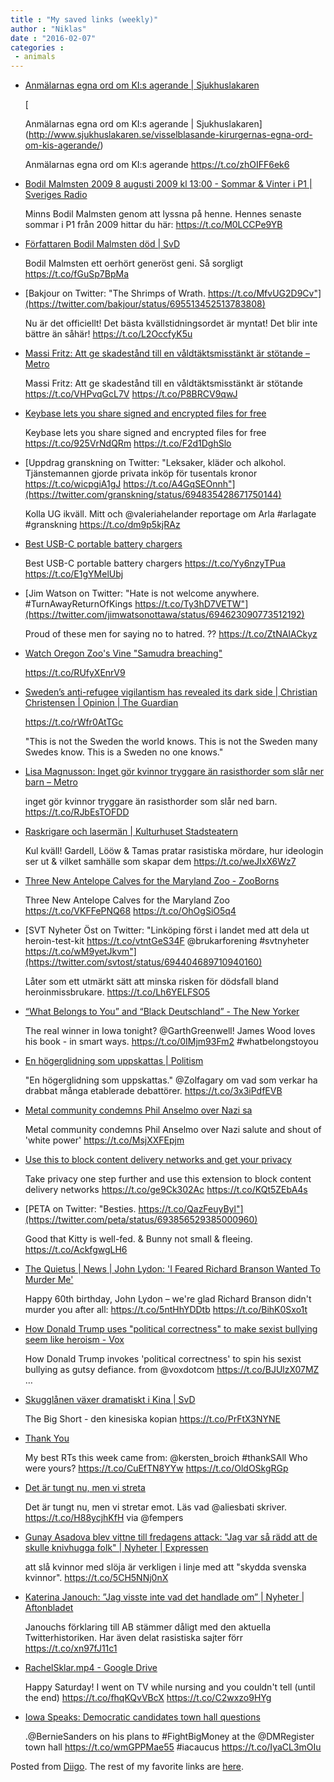 ```yaml
---
title : "My saved links (weekly)"
author : "Niklas"
date : "2016-02-07"
categories : 
 - animals
---
```


- [Anmälarnas egna ord om KI:s agerande | Sjukhuslakaren](http://www.sjukhuslakaren.se/visselblasande-kirurgernas-egna-ord-om-kis-agerande/)
    
    [
    
    Anmälarnas egna ord om KI:s agerande | Sjukhuslakaren](http://www.sjukhuslakaren.se/visselblasande-kirurgernas-egna-ord-om-kis-agerande/)
    
    Anmälarnas egna ord om KI:s agerande https://t.co/zhOIFF6ek6
    
- [Bodil Malmsten 2009 8 augusti 2009 kl 13:00 - Sommar & Vinter i P1 | Sveriges Radio](http://sverigesradio.se/sida/avsnitt/323360?programid=2071)
    
    Minns Bodil Malmsten genom att lyssna på henne. Hennes senaste sommar i P1 från 2009 hittar du här: https://t.co/M0LCCPe9YB
    
- [Författaren Bodil Malmsten död | SvD](http://www.svd.se/forfattaren-bodil-malmsten-dod/om/bodil-malmsten-19442016)
    
    Bodil Malmsten ett oerhört generöst geni. Så sorgligt https://t.co/fGuSp7BpMa
    
- [Bakjour on Twitter: "The Shrimps of Wrath. https://t.co/MfvUG2D9Cv"](https://twitter.com/bakjour/status/695513452513783808)
    
    Nu är det officiellt! Det bästa kvällstidningsordet är myntat! Det blir inte bättre än såhär! https://t.co/L2OccfyK5u
    
- [Massi Fritz: Att ge skadestånd till en våldtäktsmisstänkt är stötande – Metro](http://www.metro.se/metro-debatt/massi-fritz-att-ge-skadestand-till-en-valdtaktsmisstankt-ar-stotande/EVHpbe!guR36iT2KVvlY/)
    
    Massi Fritz: Att ge skadestånd till en våldtäktsmisstänkt är stötande https://t.co/VHPvqGcL7V https://t.co/P8BRCV9qwJ
    
- [Keybase lets you share signed and encrypted files for free](http://thenextweb.com/apps/2016/02/05/keybase-lets-you-share-signed-and-encrypted-files-for-free/)
    
    Keybase lets you share signed and encrypted files for free https://t.co/925VrNdQRm https://t.co/F2d1DghSlo
    
- [Uppdrag granskning on Twitter: "Leksaker, kläder och alkohol. Tjänstemannen gjorde privata inköp för tusentals kronor https://t.co/wicpgiA1gJ https://t.co/A4GqSEOnnh"](https://twitter.com/granskning/status/694835428671750144)
    
    Kolla UG ikväll. Mitt och @valeriahelander reportage om Arla #arlagate #granskning https://t.co/dm9p5kjRAz
    
    
- [Best USB-C portable battery chargers](http://www.androidauthority.com/best-usb-c-portable-battery-chargers-668912/)
    
    Best USB-C portable battery chargers https://t.co/Yy6nzyTPua https://t.co/E1gYMelUbj
    
- [Jim Watson on Twitter: "Hate is not welcome anywhere. #TurnAwayReturnOfKings https://t.co/Ty3hD7VETW"](https://twitter.com/jimwatsonottawa/status/694623090773512192)
    
    Proud of these men for saying no to hatred. ?? https://t.co/ZtNAIACkyz
    
- [Watch Oregon Zoo's Vine "Samudra breaching"](https://vine.co/v/i5xWTgpBJP2)
    
    https://t.co/RUfyXEnrV9
    
- [Sweden’s anti-refugee vigilantism has revealed its dark side | Christian Christensen | Opinion | The Guardian](http://www.theguardian.com/commentisfree/2016/feb/01/anti-refugee-violence-dark-lawless-sweden)
    
    https://t.co/rWfr0AtTGc
    
    "This is not the Sweden the world knows. This is not the Sweden many Swedes know. This is a Sweden no one knows."
    
- [Lisa Magnusson: Inget gör kvinnor tryggare än rasisthorder som slår ner barn – Metro](http://www.metro.se/kolumner/lisa-magnusson-inget-gor-kvinnor-tryggare-an-rasisthorder-som-slar-ner-barn/EVHpbb!RP7SeRtJDVEuw/)
    
    inget gör kvinnor tryggare än rasisthorder som slår ned barn. https://t.co/RJbEsTOFDD
    
- [Raskrigare och lasermän | Kulturhuset Stadsteatern](http://kulturhusetstadsteatern.se/ForumDebatt/Evenemang/2016/Raskrigare-och-laserman---om-rasistiska-mordare-och-deras-ideologier/)
    
    Kul kväll! Gardell, Lööw & Tamas pratar rasistiska mördare, hur ideologin ser ut & vilket samhälle som skapar dem https://t.co/weJIxX6Wz7
    
- [Three New Antelope Calves for the Maryland Zoo - ZooBorns](http://www.zooborns.com/zooborns/2016/02/three-new-antelope-calves-for-the-maryland-zoo.html)
    
    Three New Antelope Calves for the Maryland Zoo https://t.co/VKFFePNQ68 https://t.co/OhOgSiO5q4
    
- [SVT Nyheter Öst on Twitter: "Linköping först i landet med att dela ut heroin-test-kit https://t.co/vtntGeS34F @brukarforening #svtnyheter https://t.co/wM9yetJkvm"](https://twitter.com/svtost/status/694404689710940160)
    
    Låter som ett utmärkt sätt att minska risken för dödsfall bland heroinmissbrukare. https://t.co/Lh6YELFSO5
    
- [“What Belongs to You” and “Black Deutschland” - The New Yorker](http://www.newyorker.com/magazine/2016/02/08/unsuitable-boys)
    
    The real winner in Iowa tonight? @GarthGreenwell! James Wood loves his book - in smart ways. https://t.co/0IMjm93Fm2 #whatbelongstoyou
    
    
- [En högerglidning som uppskattas | Politism](http://www.politism.se/kawa-zolfagary/en-hogerglidning-som-uppskattas/)
    
    "En högerglidning som uppskattas." @Zolfagary om vad som verkar ha drabbat många etablerade debattörer. https://t.co/3x3iPdfEVB
    
- [Metal community condemns Phil Anselmo over Nazi sa](http://www.theguardian.com/music/2016/feb/01/metal-community-condemns-racism-phil-anselmo-nazi-salute-white-power?CMP=twt_a-music_b-gdnmusic)
    
    Metal community condemns Phil Anselmo over Nazi salute and shout of 'white power' https://t.co/MsjXXFEpjm
    
- [Use this to block content delivery networks and get your privacy](http://thenextweb.com/insider/2016/02/01/take-privacy-one-step-further-and-use-this-extension-to-block-content-delivery-networks/)
    
    Take privacy one step further and use this extension to block content delivery networks https://t.co/ge9Ck302Ac https://t.co/KQt5ZEbA4s
    
- [PETA on Twitter: "Besties. https://t.co/QazFeuyByl"](https://twitter.com/peta/status/693856529385000960)
    
    Good that Kitty is well-fed. & Bunny not small & fleeing. https://t.co/AckfgwgLH6
    
- [The Quietus | News | John Lydon: 'I Feared Richard Branson Wanted To Murder Me'](http://thequietus.com/articles/03917-news-john-lydon-i-feared-richard-branson-wanted-to-murder-me)
    
    Happy 60th birthday, John Lydon – we're glad Richard Branson didn't murder you after all: https://t.co/5ntHhYDDtb https://t.co/BihK0Sxo1t
    
- [How Donald Trump uses "political correctness" to make sexist bullying seem like heroism - Vox](http://www.vox.com/2016/1/29/10871310/trump-political-correctness?utm_campaign=vox&utm_content=article%3Atop&utm_medium=social&utm_source=twitter)
    
    How Donald Trump invokes 'political correctness' to spin his sexist bullying as gutsy defiance. from @voxdotcom https://t.co/BJUlzX07MZ …
    
- [Skugglånen växer dramatiskt i Kina | SvD](http://www.svd.se/skugglanen-vaxer-dramatiskt-i-kina/om/kinas-skakiga-ekonomi)
    
    The Big Short - den kinesiska kopian https://t.co/PrFtX3NYNE
    
- [Thank You](https://sumall.com/thankyou)
    
    My best RTs this week came from: @kersten\_broich #thankSAll Who were yours? https://t.co/CuEfTN8YYw https://t.co/OldOSkgRGp
    
    
- [Det är tungt nu, men vi streta](https://feministisktperspektiv.se/2016/01/30/ali-esbati-v-vi-har-inget-alternativ-till-att-streta-emot/)
    
    Det är tungt nu, men vi stretar emot. Läs vad @aliesbati skriver. https://t.co/H88ycjhKfH via @fempers
    
- [Gunay Asadova blev vittne till fredagens attack: "Jag var så rädd att de skulle knivhugga folk" | Nyheter | Expressen](http://www.expressen.se/nyheter/folk-fick-panik-och-sprang-at-alla-hall/)
    
    att slå kvinnor med slöja är verkligen i linje med att "skydda svenska kvinnor". https://t.co/5CH5NNj0nX
    
- [Katerina Janouch: ”Jag visste inte vad det handlade om” | Nyheter | Aftonbladet](http://www.aftonbladet.se/nyheter/article22178418.ab)
    
    Janouchs förklaring till AB stämmer dåligt med den aktuella Twitterhistoriken. Har även delat rasistiska sajter förr https://t.co/xn97fJ11c1
    
- [RachelSklar.mp4 - Google Drive](https://drive.google.com/file/d/0B2g2T4CdKwWQRUR1bWVkZDdtYlE/view)
    
    Happy Saturday! I went on TV while nursing and you couldn't tell (until the end) https://t.co/fhqKQvVBcX https://t.co/C2wxzo9HYg
    
- [Iowa Speaks: Democratic candidates town hall questions](http://www.desmoinesregister.com/story/news/elections/presidential/caucus/2016/01/26/iowa-speaks-town-hall-change-politics-hillary-clinton-bernie-sanders-martin-omalley/79360364/?from=global&sessionKey=&autologin=)
    
    .@BernieSanders on his plans to #FightBigMoney at the @DMRegister town hall https://t.co/wmGPPMae55 #iacaucus https://t.co/IyaCL3mOIu
    
    

Posted from [Diigo](https://www.diigo.com). The rest of my favorite links are [here](https://www.diigo.com/user/npivic).
